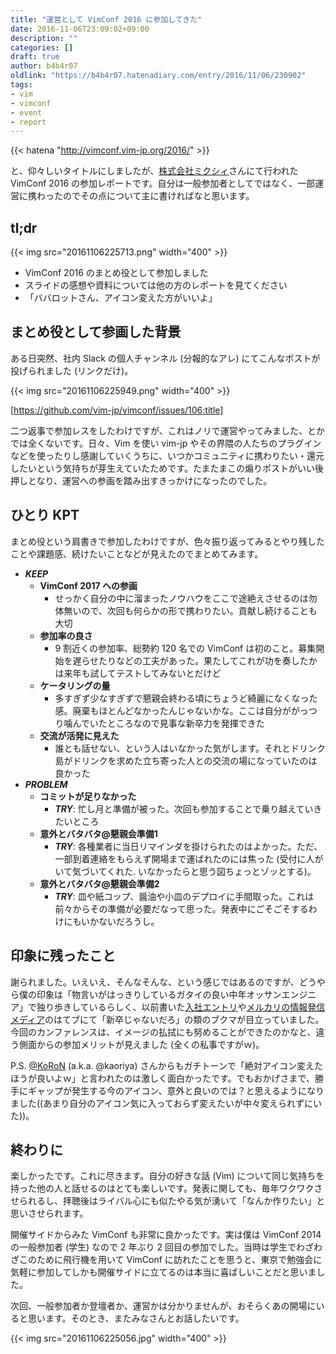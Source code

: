```yaml
---
title: "運営として VimConf 2016 に参加してきた"
date: 2016-11-06T23:09:02+09:00
description: ""
categories: []
draft: true
author: b4b4r07
oldlink: "https://b4b4r07.hatenadiary.com/entry/2016/11/06/230902"
tags:
- vim
- vimconf
- event
- report
---
```


{{< hatena "http://vimconf.vim-jp.org/2016/" >}}

と、仰々しいタイトルにしましたが、[株式会社ミクシィ](https://mixi.co.jp/company/)さんにて行われた VimConf 2016 の参加レポートです。自分は一般参加者としてではなく、一部運営に携わったのでその点について主に書ければなと思います。

## tl;dr

{{< img src="20161106225713.png" width="400" >}}

- VimConf 2016 のまとめ役として参加しました
- スライドの感想や資料については他の方のレポートを見てください
- 「ババロットさん、アイコン変えた方がいいよ」

## まとめ役として参画した背景

ある日突然、社内 Slack の個人チャンネル (分報的なアレ) にてこんなポストが投げられました (リンクだけ)。

{{< img src="20161106225949.png" width="400" >}}

[https://github.com/vim-jp/vimconf/issues/106:title]

二つ返事で参加レスをしたわけですが、これはノリで運営やってみました、とかでは全くないです。日々、Vim を使い vim-jp やその界隈の人たちのプラグインなどを使ったりし感謝していくうちに、いつかコミュニティに携わりたい・還元したいという気持ちが芽生えていたためです。たまたまこの煽りポストがいい後押しとなり、運営への参画を踏み出すきっかけになったのでした。

## ひとり KPT

まとめ役という肩書きで参加したわけですが、色々振り返ってみるとやり残したことや課題感、続けたいことなどが見えたのでまとめてみます。

- ***KEEP***
	- **VimConf 2017 への参画**
		- せっかく自分の中に溜まったノウハウをここで途絶えさせるのは勿体無いので、次回も何らかの形で携わりたい。貢献し続けることも大切
	- **参加率の良さ**
		- 9 割近くの参加率、総勢約 120 名での VimConf は初のこと。募集開始を遅らせたりなどの工夫があった。果たしてこれが功を奏したかは来年も試してテストしてみないとだけど
	- **ケータリングの量**
		- 多すぎず少なすぎずで懇親会終わる頃にちょうど綺麗になくなった感。廃棄もほとんどなかったんじゃないかな。ここは自分ががっつり噛んでいたところなので見事な新卒力を発揮できた
	- **交流が活発に見えた**
		- 誰とも話せない、という人はいなかった気がします。それとドリンク島がドリンクを求めた立ち寄った人との交流の場になっていたのは良かった
- ***PROBLEM***
	- **コミットが足りなかった**
		- ***TRY***: 忙し月と準備が被った。次回も参加することで乗り越えていきたいところ
	- **意外とバタバタ@懇親会準備1**
		- ***TRY***: 各種業者に当日リマインダを掛けられたのはよかった。ただ、一部到着連絡をもらえず開場まで運ばれたのには焦った (受付に人がいて気づいてくれた. いなかったらと思う図ちょっとゾッとする)。
	- **意外とバタバタ@懇親会準備2**
		- ***TRY***: 皿や紙コップ、醤油や小皿のデプロイに手間取った。これは前々からその準備が必要だなって思った。発表中にごそごそするわけにもいかないだろうし。

## 印象に残ったこと

<!-- {{< tweet "794732530758918144" >}} -->

謝られました。いえいえ、そんなそんな、という感じではあるのですが、どうやら僕の印象は「物言いがはっきりしているガタイの良い中年オッサンエンジニア」で独り歩きしているらしく、以前書いた[入社エントリ](http://www.tellme.tokyo/entry/2016/10/01/191546)や[メルカリの情報発信メディア](http://mercan.mercari.com/entry/2016/10/18/120000)のはてブにて「新卒じゃないだろ」の類のブクマが目立っていました。今回のカンファレンスは、イメージの払拭にも努めることができたのかなと、違う側面からの参加メリットが見えました (全くの私事ですがｗ)。

P.S. [@KoRoN](https://www.kaoriya.net) (a.k.a. @kaoriya) さんからもガチトーンで「絶対アイコン変えたほうが良いよｗ」と言われたのは激しく面白かったです。でもおかげさまで、勝手にギャップが発生する今のアイコン、意外と良いのでは？と思えるようになりました((あまり自分のアイコン気に入っておらず変えたいが中々変えられずにいた))。

## 終わりに

楽しかったです。これに尽きます。自分の好きな話 (Vim) について同じ気持ちを持った他の人と話せるのはとても楽しいです。発表に関しても、毎年ワクワクさせられるし、拝聴後はライバル心にも似たやる気が湧いて「なんか作りたい」と思いさせられます。

開催サイドからみた VimConf も非常に良かったです。実は僕は VimConf 2014 の一般参加者 (学生) なので 2 年ぶり 2 回目の参加でした。当時は学生でわざわざこのために飛行機を用いて VimConf に訪れたことを思うと、東京で勉強会に気軽に参加してしかも開催サイドに立てるのは本当に喜ばしいことだと思いました。

次回、一般参加者か登壇者か、運営かは分かりませんが、おそらくあの開場にいると思います。そのとき、またみなさんとお話したいです。

{{< img src="20161106225056.jpg" width="400" >}}
